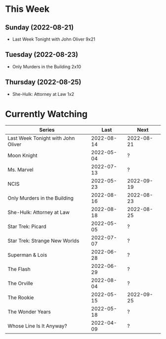 # This Week

## Sunday (2022-08-21)
- Last Week Tonight with John Oliver 9x21

## Tuesday (2022-08-23)
- Only Murders in the Building 2x10

## Thursday (2022-08-25)
- She-Hulk: Attorney at Law 1x2

# Currently Watching

| Series | Last | Next |
| --- | --- | --- |
| Last Week Tonight with John Oliver | 2022-08-14 | 2022-08-21 |
| Moon Knight | 2022-05-04 | ? |
| Ms. Marvel | 2022-07-13 | ? |
| NCIS | 2022-05-23 | 2022-09-19 |
| Only Murders in the Building | 2022-08-16 | 2022-08-23 |
| She-Hulk: Attorney at Law | 2022-08-18 | 2022-08-25 |
| Star Trek: Picard | 2022-05-05 | ? |
| Star Trek: Strange New Worlds | 2022-07-07 | ? |
| Superman & Lois | 2022-06-28 | ? |
| The Flash | 2022-06-29 | ? |
| The Orville | 2022-08-04 | ? |
| The Rookie | 2022-05-15 | 2022-09-25 |
| The Wonder Years | 2022-05-18 | ? |
| Whose Line Is It Anyway? | 2022-04-09 | ? |

